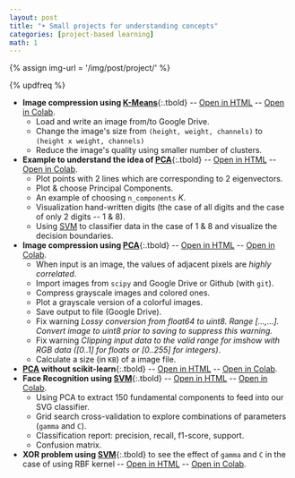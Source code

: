 ```yaml
---
layout: post
title: "☀ Small projects for understanding concepts"
categories: [project-based learning]
math: 1
---
```


{% assign img-url = '/img/post/project/' %}

{% updfreq %}

- **Image compression using [K-Means]({{site.url}}{{site.baseurl}}/k-means-clustering)**{:.tbold} -- [Open in HTML](https://dinhanhthi.com/github-html?https://github.com/dinhanhthi/data-science-learning/blob/master/mini-projects/notebook_in_html/K_Means_image_compression.html) -- [Open in Colab](https://colab.research.google.com/github/dinhanhthi/data-science-learning/blob/master/mini-projects/K_Means_image_compression.ipynb).
  - Load and write an image from/to Google Drive.
  - Change the image's size from `(height, weight, channels)` to `(height x weight, channels)`
  - Reduce the image's quality using smaller number of clusters.
- **Example to understand the idea of [PCA]({{site.url}}{{site.baseurl}}/principal-component-analysis)**{:.tbold} -- [Open in HTML](https://dinhanhthi.com/github-html?https://github.com/dinhanhthi/data-science-learning/blob/master/mini-projects/notebook_in_html/PCA_understanding_example.html) -- [Open in Colab](https://colab.research.google.com/dinhanhthi/data-science-learning/blob/master/mini-projects/PCA_understanding_example.ipynb).
  - Plot points with 2 lines which are corresponding to 2 eigenvectors.
  - Plot & choose Principal Components.
  - An example of choosing `n_components` $K$.
  - Visualization hand-written digits (the case of all digits and the case of only 2 digits -- 1 & 8).
  - Using [SVM](/support-vector-machine) to classifier data in the case of 1 & 8 and visualize the decision boundaries.
- **Image compression using [PCA]({{site.url}}{{site.baseurl}}/principal-component-analysis)**{:.tbold} -- [Open in HTML](https://dinhanhthi.com/github-html?https://github.com/dinhanhthi/data-science-learning/blob/master/mini-projects/notebook_in_html/PCA-image-compression.html) -- [Open in Colab](https://colab.research.google.com/dinhanhthi/data-science-learning/blob/master/mini-projects/PCA-image-compression.ipynb).
  - When input is an image, the values of adjacent pixels are *highly correlated*.
  - Import images from `scipy` and Google Drive or Github (with `git`).
  - Compress grayscale images and colored ones.
  - Plot a grayscale version of a colorful images.
  - Save output to file (Google Drive).
  - Fix warning *Lossy conversion from float64 to uint8. Range [...,...]. Convert image to uint8 prior to saving to suppress this warning.*
  - Fix warning *Clipping input data to the valid range for imshow with RGB data ([0..1] for floats or [0..255] for integers)*.
  - Calculate a size (in `KB`) of a image file.
- **[PCA]({{site.url}}{{site.baseurl}}/principal-component-analysis) without scikit-learn**{:.tbold} -- [Open in HTML](https://dinhanhthi.com/github-html?https://github.com/dinhanhthi/data-science-learning/blob/master/mini-projects/notebook_in_html/PCA_without_scikit_learn.html) -- [Open in Colab](https://colab.research.google.com/dinhanhthi/data-science-learning/blob/master/mini-projects/PCA_without_scikit_learn.ipynb).
- **Face Recognition using [SVM]({{site.url}}{{site.baseurl}}/support-vector-machine)**{:.tbold} -- [Open in HTML](https://dinhanhthi.com/github-html?https://github.com/dinhanhthi/data-science-learning/blob/master/mini-projects/notebook_in_html/SVM-face-recognition.html) -- [Open in Colab](https://colab.research.google.com/dinhanhthi/data-science-learning/blob/master/mini-projects/SVM-face-recognition.ipynb).
  - Using PCA to extract 150 fundamental components to feed into our SVG classifier.
  - Grid search cross-validation to explore combinations of parameters (`gamma` and `C`).
  - Classification report: precision, recall, f1-score, support.
  - Confusion matrix.
- **XOR problem using [SVM]({{site.url}}{{site.baseurl}}/support-vector-machine)**{:.tbold} to see the effect of `gamma` and `C` in the case of using RBF kernel -- [Open in HTML](https://dinhanhthi.com/github-html?https://github.com/dinhanhthi/data-science-learning/blob/master/mini-projects/notebook_in_html/SVM-XOR-RBF-kernel-parameters.html) -- [Open in Colab](https://colab.research.google.com/dinhanhthi/data-science-learning/blob/master/mini-projects/SVM-XOR-RBF-kernel-parameters.ipynb).